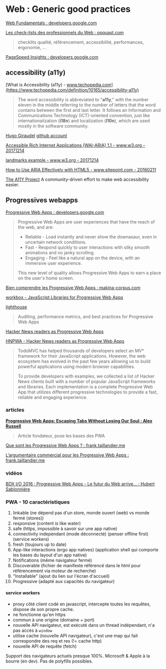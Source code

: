 # Web : Generic good practices

[Web Fundamentals : developers.google.com](https://developers.google.com/web/fundamentals/)

[Les check-lists des professionnels du Web : opquast.com](http://opquast.com/fr/#checklists)

> checklits qualité, référencement, accessibilité, performances, ergonomie, ...

[PageSpeed Insights : developers.google.com](https://developers.google.com/speed/pagespeed/insights/)

## accessibility (a11y)

[What is Accessibility (a11y) - www.techopedia.com](https://www.techopedia.com/definition/10165/accessibility-a11y)

> The word accessibility is abbreviated to "**a11y**," with the number eleven in the middle referring to the number of letters that the word contains between the first and last letter. It follows an Information and Communications Technology (ICT)-oriented convention, just like internationalization (**i18n**) and localization (**l10n**), which are used mostly in the software community. 

[Hugo Giraudel](https://hugogiraudel.com/) [github account](https://github.com/HugoGiraudel)

[Accessible Rich Internet Applications (WAI-ARIA) 1.1 - www.w3.org - 20171214](https://www.w3.org/TR/wai-aria/)

[landmarks example - www.w3.org - 20171214](https://www.w3.org/TR/2017/NOTE-wai-aria-practices-1.1-20171214/examples/landmarks/region.html)

[How to Use ARIA Effectively with HTML5 - www.sitepoint.com - 20160211](https://www.sitepoint.com/how-to-use-aria-effectively-with-html5/)

[The A11Y Project](https://a11yproject.com/) A community-driven effort to make web accessibility easier.

## Progressives webapps

[Progressive Web Apps : developers.google.com](https://developers.google.com/web/progressive-web-apps/)

> Progressive Web Apps are user experiences that have the reach of the web, and are:
>
> - Reliable - Load instantly and never show the downasaur, even in uncertain network conditions.
> - Fast - Respond quickly to user interactions with silky smooth animations and no janky scrolling.
> - Engaging - Feel like a natural app on the device, with an immersive user experience. 
>
> This new level of quality allows Progressive Web Apps to earn a place on the user's home screen. 

[Bien comprendre les Progressive Web Apps : makina-corpus.com](https://makina-corpus.com/blog/metier/2016/introduction-progressive-web-apps)

[workbox - JavaScript Libraries for Progressive Web Apps](https://github.com/GoogleChrome/workbox)

[lighthouse](https://github.com/GoogleChrome/lighthouse)

> Auditing, performance metrics, and best practices for Progressive Web Apps

[Hacker News readers as Progressive Web Apps](https://hnpwa.com/)

[HNPWA - Hacker News readers as Progressive Web Apps](https://github.com/tastejs/hacker-news-pwas)

> TodoMVC has helped thousands of developers select an MV* framework for their JavaScript applications. However, the web ecosystem has evolved in the past few years allowing us to build powerful applications using modern browser capabilities.
> 
> To provide developers with examples, we collected a list of Hacker News clients built with a number of popular JavaScript frameworks and libraries. Each implementation is a complete Progressive Web App that utilizes different progressive technologies to provide a fast, reliable and engaging experience.

### articles

[**Progressive Web Apps: Escaping Tabs Without Losing Our Soul : Alex Russell**](https://infrequently.org/2015/06/progressive-apps-escaping-tabs-without-losing-our-soul/)

> Article fondateur, pose les bases des PWA

[Que sont les Progressive Web Apps ? : frank.taillandier.me](https://frank.taillandier.me/2016/06/28/que-sont-les-progressive-web-apps/)

[L’argumentaire commercial pour les Progressive Web Apps : frank.taillandier.me](https://frank.taillandier.me/2016/08/09/argumentaire-commercial-pour-les-progressive-web-apps/)

### vidéos

[BDX I/O 2016 : Progressive Web Apps - Le futur du Web arrive...  : Hubert Sablonnière](https://www.youtube.com/watch?v=dSKp-76Ur6E)

### PWA - 10 caractéristiques

1. linkable (ne dépend pas d'un store, monde ouvert (web) vs monde fermé (stores))
2. responsive (content is like water)
3. safe (https, impossible à savoir sur une app native)
4. connectivity independant (mode déconnecté) (penser offline first) (service workers)
5. fresh (toujours up to date)
6. App-like interactions (ergo app natives) (application shell qui comporte les bases du layout d'un app native)
7. Notifications (même navigateur fermé)
8. Discoverable (fichier de manifeste référencé dans le html pour référencement via moteur de recherche)
9. "Installable" (ajout du lien sur l'écran d'accueil)
10. Progressive (adapté aux capacités du navigateur)

#### service workers

- proxy côté client codé en javascript, intercepte toutes les requêtes, dispose de son propre cache.
- ne fonctionne qu'en https
- commun à une origine (domaine + port)
- nouvelle API navigateur, est exécuté dans un thread indépendant, n'a pas accès à `window`
- utilise cache (nouvelle API navigateur), c'est une map qui fait correspondre des req et res (!= cache http)
- nouvelle API de requête (fetch)

Support des navigateurs actuels presque 100%. Microsoft & Apple à la bourre (en dev). Pas de polyfills possibles.
